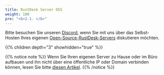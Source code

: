 ```yaml
---
title: RustDesk Server OSS
weight: 100
pre: "<b>2.1. </b>"
---
```


Bitte besuchen Sie unseren [Discord](https://discord.com/invite/nDceKgxnkV), wenn Sie mit uns über das Selbst-Hosten Ihres eigenen [Open-Source-RustDesk-Servers](https://github.com/rustdesk/rustdesk-server) diskutieren möchten.

{{% children depth="3" showhidden="true" %}}

{{% notice note %}}
Wenn Sie Ihren eigenen Server zu Hause oder im Büro aufbauen und ihn nicht über eine öffentliche IP oder Domain verbinden können, lesen Sie bitte [diesen Artikel](https://rustdesk.com/docs/de/self-host/nat-loopback-issues/).
{{% /notice %}}
